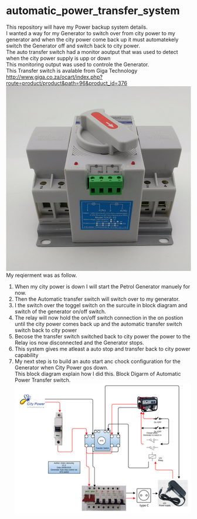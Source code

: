 # automatic_power_transfer_system
This repository will have my Power backup system details.<br>
I wanted a way for my Generator to switch over from city power to my generator and when the city power come back up it must automatekely switch the Generator off and switch back to city power.<br>
The auto transfer switch had a monitor aoutput that was used to detect when the city power supply is upp or down<br>
This monitoring output was used to controle the Generator.<br>
This Transfer switch is avalable from Giga Technology http://www.giga.co.za/ocart/index.php?route=product/product&path=96&product_id=376 <br>
![63A_Transfer_swich_2PST_4.jpg](63A_Transfer_swich_2PST_4.jpg?raw=true "Block diagram")<br>
My reqierment was as follow.
1) When my city power is down I will start the Petrol Generator manuely for now.<br>
2) Then the Automatic transfer switch will switch over to my generator.
3) I the switch over the toggel switch on the surcuite in block diagram and switch of the generator on/off switch.<br>
4) The relay will now hold the on/off switch connection in the on postion until the city power comes back up and the automatic transfer switch switch back to city power<br>
5) Becose the transfer switch switched back to city power the power to the Relay ios now disconnected and the Generator stops.<br>
6) This system gives me atleast a auto stop and transfer back to city power capability<br>
7) My next step is to build an auto start anc chock configuration for the Generator when City Power gos down.<br>
This block diagram explain how I did this.
Block Digarm of Automatic Power Transfer switch.<br>
![Generator_Auto_stop.png](Generator_Auto_stop.png?raw=true "Block diagram")<br>
